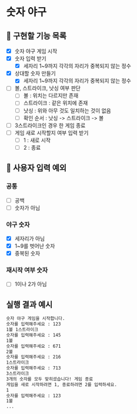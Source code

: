 # 숫자 야구

## 🎯 구현할 기능 목록

- [x] 숫자 야구 게임 시작
- [x] 숫자 입력 받기
    - [x] 세자리 1~9까지 각각의 자리가 중복되지 않는 정수
- [x] 상대할 숫자 만들기
    - [x] 세자리 1~9까지 각각의 자리가 중복되지 않는 정수
- [ ] 볼, 스트라이크, 낫싱 여부 판단
    - [ ] 볼 : 위치는 다르지만 존재
    - [ ] 스트라이크 : 같은 위치에 존재
    - [ ] 낫싱 : 위와 아무 것도 일치하는 것이 없음
    - [ ] 확인 순서 : 낫싱 -> 스트라이크 -> 볼
- [ ] 3스트라이크인 경우 한 게임 종료
- [ ] 게임 새로 시작할지 여부 입력 받기
    - [ ] 1 : 새로 시작
    - [ ] 2 : 종료

## 👿 사용자 입력 예외

### 공통

- [ ] 공백
- [ ] 숫자가 아님

### 야구 숫자

- [x] 세자리가 아님
- [x] 1~9를 벗어난 숫자
- [x] 중복된 숫자

### 재시작 여부 숫자

- [ ] 1이나 2가 아님

## 실행 결과 예시

~~~markdown
숫자 야구 게임을 시작합니다.
숫자를 입력해주세요 : 123
1볼 1스트라이크
숫자를 입력해주세요 : 145
1볼
숫자를 입력해주세요 : 671
2볼
숫자를 입력해주세요 : 216
1스트라이크
숫자를 입력해주세요 : 713
3스트라이크
3개의 숫자를 모두 맞히셨습니다! 게임 종료
게임을 새로 시작하려면 1, 종료하려면 2를 입력하세요.
1
숫자를 입력해주세요 : 123
1볼
...
~~~